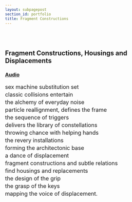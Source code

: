 ```yaml
---
layout: subpagepost
section_id: portfolio
title: Fragment Constructions
---
```

<br>
<div class="full">
    <div class="row">
         <div class="large-12 large-centered columns">
        </div>
    </div>
<br>
<div class="Text_works">
<div class="Text_title_works">
<h2>Fragment Constructions, Housings and Displacements</h2>
<a href="https://drive.google.com/file/d/18rZfcEpCo0Etl7CIPgaPbREiKHdvEFkI/view?usp=sharing"><h3>Audio</h3></a>
</div>
<p style="line-height:25px; font-size: 18px">
sex machine substitution set<br>
classic collisions entertain<br>
the alchemy of everyday noise<br>
particle reallignment, defines the frame<br>
the sequence of triggers<br>
delivers the library of constellations<br>
throwing chance with helping hands<br>
the revery installations<br>
forming the architectonic base<br>
a dance of displacement<br>
fragment constructions and subtle relations<br>
find housings and replacements<br>
the design of the grip<br>
the grasp of the keys<br>
mapping the voice of displacement.<br>
</p>
</div>
</div>
<br>